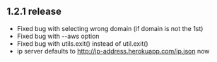 ## 1.2.1 release

- Fixed bug with selecting wrong domain (if domain is not the 1st)
- Fixed bug with --aws option
- Fixed bug with utils.exit() instead of util.exit()
- ip server defaults to http://ip-address.herokuapp.com/ip.json now
